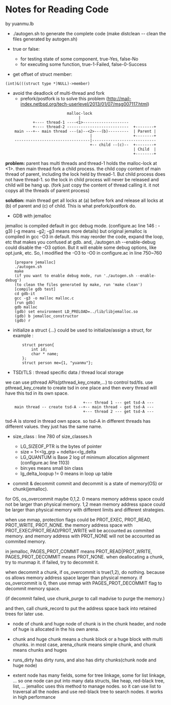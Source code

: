 # Notes for Reading Code
by yuanmu.lb

* ./autogen.sh to generate the complete code
	(make distclean -- clean the files generated by autogen.sh)

* true or false: 
	- for testing state of some component, true-Yes, false-No
	- for executing some function, true-1-Failed, false-0-Success

* get offset of struct member:
```
(int)&(((struct type *)NULL)->member)
```

* avoid the deadlock of multi-thread and fork
	- prefork/postfork is to solve this problem
	(http://mail-index.netbsd.org/tech-userlevel/2013/01/07/msg007117.html)
```
                           malloc-lock
                                |
            +---- thread-1 ----<1>--------------------    
            +---- thread-2 ---------------------------  +--------+
    main ---+-- main thread ---(a)--<2>---(b)---------  | Parent |
                                     |                  +--------+
    ---------------------------------|----------------------------
                                     +-- child --(c)--  +--------+
                                                        | Child  |
                                                        +--------+
```
**problem:**
parent has multi threads and thread-1 holds the malloc-lock at <1>.
then main thread fork a child process. the child copy content of 
main thread of parent, including the lock held by thread-1.
But child process does not have thread-1. so the lock in child 
process will never be released and child will be hang up.
(fork just copy the content of thread calling it. it not copys
 all the threads of parent process)

**solution:**
main thread get all locks at (a) before fork and release all 
locks at (b) of parent and (c) of child. This is what prefork/postfork
do.

* GDB with jemalloc

jemalloc is compiled default in gcc debug mode.
(configure.ac line 146 : -g3)
(-g means -g2; -g3 means more details)
but original jemalloc is compiled in gcc -O3 in default. this may reorder the 
code, expand the loop, etc that makes you confused at gdb.
and, ./autogen.sh --enable-debug could disable the -O3 option. But it will 
enable some debug options, like opt.junk, etc.
So, I modified the -O3 to -O0 in configure.ac in line 750~760
```
	[prepare jemalloc]
	./autogen.sh
	make
	(if you want to enable debug mode, run './autogen.sh --enable-debug')
	(to clean the files generated by make, run 'make clean')
	[compile gdb test]
	cd gdb-it
	gcc -g3 -o malloc malloc.c
	[run gdb]
	gdb malloc
	(gdb) set environment LD_PRELOAD=../lib/libjemalloc.so
	(gdb) b jemalloc_constructor
	(gdb) r
```

* initialize a struct
{...} could be used to initialize/assign a struct, for example :
	```
		struct person{
			int id;
			char * name;
		};
		struct person me={1, "yuanmu"};
	```

* TSD/TLS : thread specific data / thread local storage

we can use pthread APIs(pthread_key_create,...) to control tsd/tls.
use pthread_key_create to create tsd in one place 
and then every thread will have this tsd in its own space. 
```
                                  +--- thread 1 --- get tsd-A ---
    main thread -- create tsd-A --+-- main thread - get tsd-A ---
                                  +--- thread 2 --- get tsd-A ---
```  
tsd-A is stored in thread own space. so tsd-A in different 
threads has different values. they just has the same name.

* size_class : line 780 of size_classes.h
	- LG_SIZEOF_PTR is the bytes of pointer
 	- size = 1<<lg_grp + ndelta<<lg_delta
    - LG_QUANTUM is Base 2 log of minimum allocation alignment (configure.ac line 1103)
 	- bin:yes means small bin class
 	- lg_delta_loopup != 0 means in loop up table

* commit & decommit
commit and decommit is a state of memory(OS) or chunk(jemalloc).

for OS, os_overcommit maybe 0,1,2. 0 means memory address space could not be larger
than physical memory. 1,2 mean memory address space could be larger than physical 
memory with different limits and different strategies.

when use mmap, protection flags could be PROT_EXEC, PROT_READ, PROT_WRITE, PROT_NONE.
the memory address space with PROT_EXEC/PROT_READ/PROT_WRITE will be accounted 
as commited memory. and memory address with PROT_NONE will not be accounted as 
commited memory.

in jemalloc, PAGES_PROT_COMMIT means PROT_READ|PROT_WRITE, PAGES_PROT_DECOMMIT means
PROT_NONE. when deallocating a chunk, try to munmap it. if failed, try to decommit it.

when decommit a chunk, if os_overcommit is true(1,2), do nothing. because os allows 
memory address space larger than physical memory. if os_overcommit is 0, then use 
mmap with PAGES_PROT_DECOMMIT flag to decommit memory space.

(if decommit failed, use chunk_purge to call madvise to purge the memory.)

and then, call chunk_record to put the address space back into retained trees for
later use.

* node of chunk and huge
node of chunk is in the chunk header, and node of huge is allocated in the his own 
arena.

* chunk and huge
chunk means a chunk block or a huge block with multi chunks.
in most case, arena_chunk means simple chunk, and chunk means chunks and huges

* runs_dirty has dirty runs, and also has dirty chunks(chunk node and huge node)

* extent node has many fields, some for tree linkage, some for list linkage, ...
so one node can put into many data structs, like heap, red-black tree, list, ...
jemalloc uses this method to manage nodes. so it can use list to traversal all
the nodes and use red-black tree to search nodes. it works in high performance




